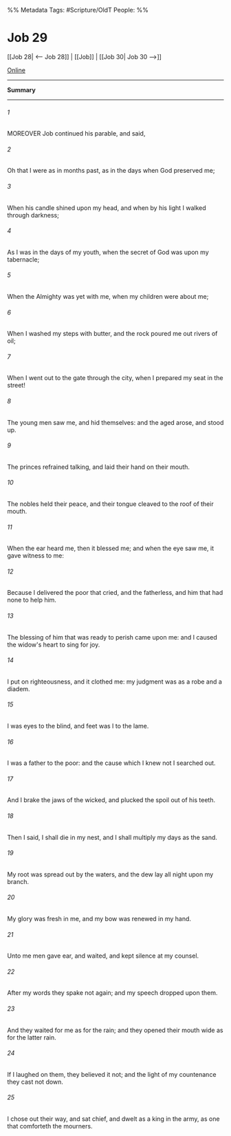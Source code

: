 

%% Metadata
Tags: #Scripture/OldT
People: 
%%
# Job 29
[[Job 28| <-- Job 28]] | [[Job]] | [[Job 30| Job 30 -->]]

[Online](https://churchofjesuschrist.org/study/scriptures/ot/job/29?lang=eng)

---
__Summary__



---

###### 1
MOREOVER Job continued his parable, and said,
###### 2
Oh that I were as in months past, as in the days when God preserved me;
###### 3
When his candle shined upon my head, and when by his light I walked through darkness;
###### 4
As I was in the days of my youth, when the secret of God was upon my tabernacle;
###### 5
When the Almighty was yet with me, when my children were about me;
###### 6
When I washed my steps with butter, and the rock poured me out rivers of oil;
###### 7
When I went out to the gate through the city, when I prepared my seat in the street!
###### 8
The young men saw me, and hid themselves: and the aged arose, and stood up.
###### 9
The princes refrained talking, and laid their hand on their mouth.
###### 10
The nobles held their peace, and their tongue cleaved to the roof of their mouth.
###### 11
When the ear heard me, then it blessed me; and when the eye saw me, it gave witness to me:
###### 12
Because I delivered the poor that cried, and the fatherless, and him that had none to help him.
###### 13
The blessing of him that was ready to perish came upon me: and I caused the widow's heart to sing for joy.
###### 14
I put on righteousness, and it clothed me: my judgment was as a robe and a diadem.
###### 15
I was eyes to the blind, and feet was I to the lame.
###### 16
I was a father to the poor: and the cause which I knew not I searched out.
###### 17
And I brake the jaws of the wicked, and plucked the spoil out of his teeth.
###### 18
Then I said, I shall die in my nest, and I shall multiply my days as the sand.
###### 19
My root was spread out by the waters, and the dew lay all night upon my branch.
###### 20
My glory was fresh in me, and my bow was renewed in my hand.
###### 21
Unto me men gave ear, and waited, and kept silence at my counsel.
###### 22
After my words they spake not again; and my speech dropped upon them.
###### 23
And they waited for me as for the rain; and they opened their mouth wide as for the latter rain.
###### 24
If I laughed on them, they believed it not; and the light of my countenance they cast not down.
###### 25
I chose out their way, and sat chief, and dwelt as a king in the army, as one that comforteth the mourners.



